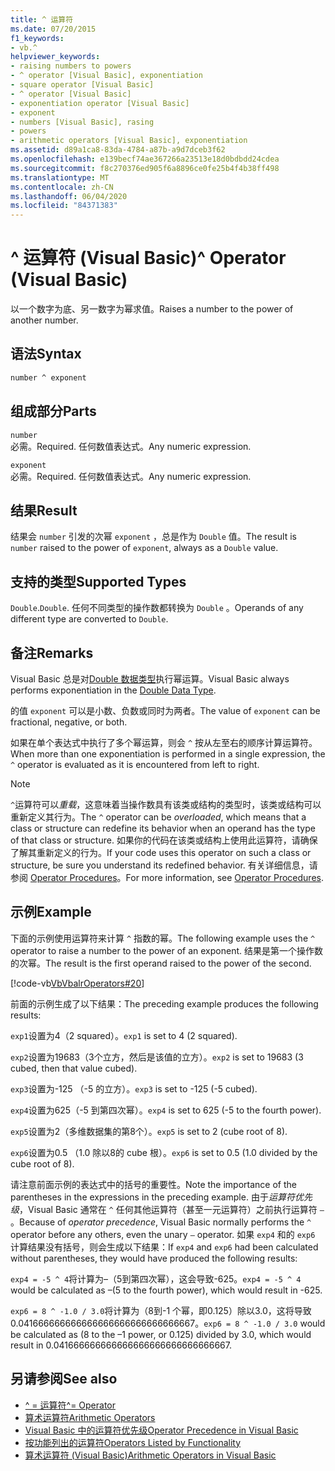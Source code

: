 ```yaml
---
title: ^ 运算符
ms.date: 07/20/2015
f1_keywords:
- vb.^
helpviewer_keywords:
- raising numbers to powers
- ^ operator [Visual Basic], exponentiation
- square operator [Visual Basic]
- ^ operator [Visual Basic]
- exponentiation operator [Visual Basic]
- exponent
- numbers [Visual Basic], rasing
- powers
- arithmetic operators [Visual Basic], exponentiation
ms.assetid: d89a1ca8-83da-4784-a87b-a9d7dceb3f62
ms.openlocfilehash: e139becf74ae367266a23513e18d0bdbdd24cdea
ms.sourcegitcommit: f8c270376ed905f6a8896ce0fe25b4f4b38ff498
ms.translationtype: MT
ms.contentlocale: zh-CN
ms.lasthandoff: 06/04/2020
ms.locfileid: "84371383"
---
```

# <a name="-operator-visual-basic"></a><span data-ttu-id="13d1d-102">^ 运算符 (Visual Basic)</span><span class="sxs-lookup"><span data-stu-id="13d1d-102">^ Operator (Visual Basic)</span></span>

<span data-ttu-id="13d1d-103">以一个数字为底、另一数字为幂求值。</span><span class="sxs-lookup"><span data-stu-id="13d1d-103">Raises a number to the power of another number.</span></span>

## <a name="syntax"></a><span data-ttu-id="13d1d-104">语法</span><span class="sxs-lookup"><span data-stu-id="13d1d-104">Syntax</span></span>

```vb
number ^ exponent
```

## <a name="parts"></a><span data-ttu-id="13d1d-105">组成部分</span><span class="sxs-lookup"><span data-stu-id="13d1d-105">Parts</span></span>

`number`\
<span data-ttu-id="13d1d-106">必需。</span><span class="sxs-lookup"><span data-stu-id="13d1d-106">Required.</span></span> <span data-ttu-id="13d1d-107">任何数值表达式。</span><span class="sxs-lookup"><span data-stu-id="13d1d-107">Any numeric expression.</span></span>

`exponent`\
<span data-ttu-id="13d1d-108">必需。</span><span class="sxs-lookup"><span data-stu-id="13d1d-108">Required.</span></span> <span data-ttu-id="13d1d-109">任何数值表达式。</span><span class="sxs-lookup"><span data-stu-id="13d1d-109">Any numeric expression.</span></span>

## <a name="result"></a><span data-ttu-id="13d1d-110">结果</span><span class="sxs-lookup"><span data-stu-id="13d1d-110">Result</span></span>

<span data-ttu-id="13d1d-111">结果会 `number` 引发的次幂 `exponent` ，总是作为 `Double` 值。</span><span class="sxs-lookup"><span data-stu-id="13d1d-111">The result is `number` raised to the power of `exponent`, always as a `Double` value.</span></span>

## <a name="supported-types"></a><span data-ttu-id="13d1d-112">支持的类型</span><span class="sxs-lookup"><span data-stu-id="13d1d-112">Supported Types</span></span>

<span data-ttu-id="13d1d-113">`Double`.</span><span class="sxs-lookup"><span data-stu-id="13d1d-113">`Double`.</span></span> <span data-ttu-id="13d1d-114">任何不同类型的操作数都转换为 `Double` 。</span><span class="sxs-lookup"><span data-stu-id="13d1d-114">Operands of any different type are converted to `Double`.</span></span>

## <a name="remarks"></a><span data-ttu-id="13d1d-115">备注</span><span class="sxs-lookup"><span data-stu-id="13d1d-115">Remarks</span></span>

<span data-ttu-id="13d1d-116">Visual Basic 总是对[Double 数据类型](../data-types/double-data-type.md)执行幂运算。</span><span class="sxs-lookup"><span data-stu-id="13d1d-116">Visual Basic always performs exponentiation in the [Double Data Type](../data-types/double-data-type.md).</span></span>

<span data-ttu-id="13d1d-117">的值 `exponent` 可以是小数、负数或同时为两者。</span><span class="sxs-lookup"><span data-stu-id="13d1d-117">The value of `exponent` can be fractional, negative, or both.</span></span>

<span data-ttu-id="13d1d-118">如果在单个表达式中执行了多个幂运算，则会 `^` 按从左至右的顺序计算运算符。</span><span class="sxs-lookup"><span data-stu-id="13d1d-118">When more than one exponentiation is performed in a single expression, the `^` operator is evaluated as it is encountered from left to right.</span></span>

> [!NOTE]
> <span data-ttu-id="13d1d-119">`^`运算符可以*重载*，这意味着当操作数具有该类或结构的类型时，该类或结构可以重新定义其行为。</span><span class="sxs-lookup"><span data-stu-id="13d1d-119">The `^` operator can be *overloaded*, which means that a class or structure can redefine its behavior when an operand has the type of that class or structure.</span></span> <span data-ttu-id="13d1d-120">如果你的代码在该类或结构上使用此运算符，请确保了解其重新定义的行为。</span><span class="sxs-lookup"><span data-stu-id="13d1d-120">If your code uses this operator on such a class or structure, be sure you understand its redefined behavior.</span></span> <span data-ttu-id="13d1d-121">有关详细信息，请参阅 [Operator Procedures](../../programming-guide/language-features/procedures/operator-procedures.md)。</span><span class="sxs-lookup"><span data-stu-id="13d1d-121">For more information, see [Operator Procedures](../../programming-guide/language-features/procedures/operator-procedures.md).</span></span>

## <a name="example"></a><span data-ttu-id="13d1d-122">示例</span><span class="sxs-lookup"><span data-stu-id="13d1d-122">Example</span></span>

<span data-ttu-id="13d1d-123">下面的示例使用运算符来计算 `^` 指数的幂。</span><span class="sxs-lookup"><span data-stu-id="13d1d-123">The following example uses the `^` operator to raise a number to the power of an exponent.</span></span> <span data-ttu-id="13d1d-124">结果是第一个操作数的次幂。</span><span class="sxs-lookup"><span data-stu-id="13d1d-124">The result is the first operand raised to the power of the second.</span></span>

[!code-vb[VbVbalrOperators#20](~/samples/snippets/visualbasic/VS_Snippets_VBCSharp/VbVbalrOperators/VB/Class1.vb#20)]

<span data-ttu-id="13d1d-125">前面的示例生成了以下结果：</span><span class="sxs-lookup"><span data-stu-id="13d1d-125">The preceding example produces the following results:</span></span>

<span data-ttu-id="13d1d-126">`exp1`设置为4（2 squared）。</span><span class="sxs-lookup"><span data-stu-id="13d1d-126">`exp1` is set to 4 (2 squared).</span></span>

<span data-ttu-id="13d1d-127">`exp2`设置为19683（3个立方，然后是该值的立方）。</span><span class="sxs-lookup"><span data-stu-id="13d1d-127">`exp2` is set to 19683 (3 cubed, then that value cubed).</span></span>

<span data-ttu-id="13d1d-128">`exp3`设置为-125 （-5 的立方）。</span><span class="sxs-lookup"><span data-stu-id="13d1d-128">`exp3` is set to -125 (-5 cubed).</span></span>

<span data-ttu-id="13d1d-129">`exp4`设置为625（-5 到第四次幂）。</span><span class="sxs-lookup"><span data-stu-id="13d1d-129">`exp4` is set to 625 (-5 to the fourth power).</span></span>

<span data-ttu-id="13d1d-130">`exp5`设置为2（多维数据集的第8个）。</span><span class="sxs-lookup"><span data-stu-id="13d1d-130">`exp5` is set to 2 (cube root of 8).</span></span>

<span data-ttu-id="13d1d-131">`exp6`设置为0.5 （1.0 除以8的 cube 根）。</span><span class="sxs-lookup"><span data-stu-id="13d1d-131">`exp6` is set to 0.5 (1.0 divided by the cube root of 8).</span></span>

<span data-ttu-id="13d1d-132">请注意前面示例的表达式中的括号的重要性。</span><span class="sxs-lookup"><span data-stu-id="13d1d-132">Note the importance of the parentheses in the expressions in the preceding example.</span></span> <span data-ttu-id="13d1d-133">由于*运算符优先级*，Visual Basic 通常在 `^` 任何其他运算符（甚至一元运算符）之前执行运算符 `–` 。</span><span class="sxs-lookup"><span data-stu-id="13d1d-133">Because of *operator precedence*, Visual Basic normally performs the `^` operator before any others, even the unary `–` operator.</span></span> <span data-ttu-id="13d1d-134">如果 `exp4` 和的 `exp6` 计算结果没有括号，则会生成以下结果：</span><span class="sxs-lookup"><span data-stu-id="13d1d-134">If `exp4` and `exp6` had been calculated without parentheses, they would have produced the following results:</span></span>

<span data-ttu-id="13d1d-135">`exp4 = -5 ^ 4`将计算为–（5到第四次幂），这会导致-625。</span><span class="sxs-lookup"><span data-stu-id="13d1d-135">`exp4 = -5 ^ 4` would be calculated as –(5 to the fourth power), which would result in -625.</span></span>

<span data-ttu-id="13d1d-136">`exp6 = 8 ^ -1.0 / 3.0`将计算为（8到-1 个幂，即0.125）除以3.0，这将导致0.041666666666666666666666666666667。</span><span class="sxs-lookup"><span data-stu-id="13d1d-136">`exp6 = 8 ^ -1.0 / 3.0` would be calculated as (8 to the –1 power, or 0.125) divided by 3.0, which would result in 0.041666666666666666666666666666667.</span></span>

## <a name="see-also"></a><span data-ttu-id="13d1d-137">另请参阅</span><span class="sxs-lookup"><span data-stu-id="13d1d-137">See also</span></span>

- [<span data-ttu-id="13d1d-138">^ = 运算符</span><span class="sxs-lookup"><span data-stu-id="13d1d-138">^= Operator</span></span>](exponentiation-assignment-operator.md)
- [<span data-ttu-id="13d1d-139">算术运算符</span><span class="sxs-lookup"><span data-stu-id="13d1d-139">Arithmetic Operators</span></span>](arithmetic-operators.md)
- [<span data-ttu-id="13d1d-140">Visual Basic 中的运算符优先级</span><span class="sxs-lookup"><span data-stu-id="13d1d-140">Operator Precedence in Visual Basic</span></span>](operator-precedence.md)
- [<span data-ttu-id="13d1d-141">按功能列出的运算符</span><span class="sxs-lookup"><span data-stu-id="13d1d-141">Operators Listed by Functionality</span></span>](operators-listed-by-functionality.md)
- [<span data-ttu-id="13d1d-142">算术运算符 (Visual Basic)</span><span class="sxs-lookup"><span data-stu-id="13d1d-142">Arithmetic Operators in Visual Basic</span></span>](../../programming-guide/language-features/operators-and-expressions/arithmetic-operators.md)
